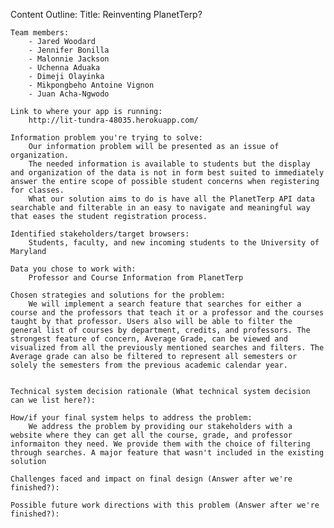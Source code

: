 
Content Outline:
    Title:
        Reinventing PlanetTerp? 

    Team members:
        - Jared Woodard
        - Jennifer Bonilla
        - Malonnie Jackson
        - Uchenna Aduaka
        - Dimeji Olayinka
        - Mikpongbeho Antoine Vignon
        - Juan Acha-Ngwodo

    Link to where your app is running:
        http://lit-tundra-48035.herokuapp.com/

    Information problem you're trying to solve:
        Our information problem will be presented as an issue of organization. 
        The needed information is available to students but the display and organization of the data is not in form best suited to immediately answer the entire scope of possible student concerns when registering for classes.
        What our solution aims to do is have all the PlanetTerp API data searchable and filterable in an easy to navigate and meaningful way that eases the student registration process.

    Identified stakeholders/target browsers:
        Students, faculty, and new incoming students to the University of Maryland

    Data you chose to work with:
        Professor and Course Information from PlanetTerp

    Chosen strategies and solutions for the problem:
        We will implement a search feature that searches for either a course and the professors that teach it or a professor and the courses taught by that professor. Users also will be able to filter the general list of courses by department, credits, and professors. The strongest feature of concern, Average Grade, can be viewed and visualized from all the previously mentioned searches and filters. The Average grade can also be filtered to represent all semesters or solely the semesters from the previous academic calendar year.


    Technical system decision rationale (What technical system decision can we list here?):

    How/if your final system helps to address the problem:
        We address the problem by providing our stakeholders with a website where they can get all the course, grade, and professor informaiton they need. We provide them with the choice of filtering through searches. A major feature that wasn't included in the existing solution

    Challenges faced and impact on final design (Answer after we're finished?):

    Possible future work directions with this problem (Answer after we're finished?):
